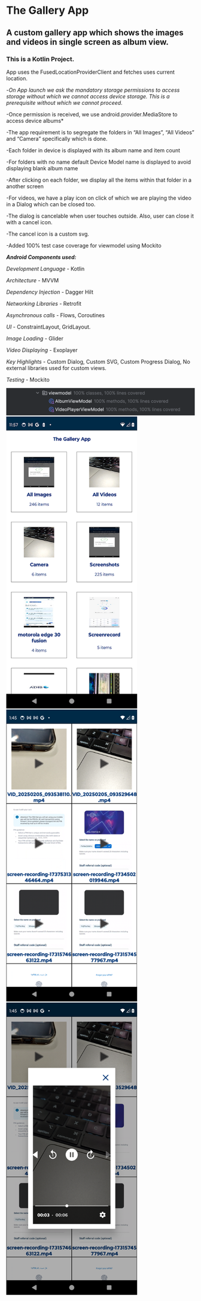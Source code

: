 # The Gallery App

## A custom gallery app which shows the images and videos in single screen as album view.

### This is a Kotlin Project.

App uses the FusedLocationProviderClient and fetches uses current location.

-*On App launch we ask the mandatory storage permissions to access storage without which we cannot access device storage. 
This is a prerequisite without which we cannot proceed*.
 
-Once permission is received, we use android.provider.MediaStore to access device albums*

-The app requirement is to segregate the folders in “All Images”, “All Videos” and “Camera” specifically which is done.

-Each folder in device is displayed with its album name and item count

-For folders with no name default Device Model name is displayed to avoid displaying blank album name

-After clicking on each folder, we display all the items within that folder in a another screen

-For videos, we have a play icon on click of which we are playing the video in a Dialog which can be closed too.

-The dialog is cancelable when user touches outside. Also, user can close it with a cancel icon.

-The cancel icon is a custom svg.

-Added 100% test case coverage for viewmodel using Mockito

***Android Components used:***

*Development Language* - Kotlin

*Architecture* - MVVM

*Dependency Injection* - Dagger Hilt

*Networking Libraries* - Retrofit

*Asynchronous calls* - Flows, Coroutines

*UI* - ConstraintLayout, GridLayout.

*Image Loading* - Glider

*Video Displaying* - Exoplayer

*Key Highlights* - Custom Dialog, Custom SVG, Custom Progress Dialog, No external libraries used for custom views.

*Testing* - Mockito

<img src="https://github.com/itsiramk/TheGalleryApp/blob/master/testcoverage.png"> 
<img width="350" alt="image1" src="https://github.com/itsiramk/TheGalleryApp/blob/master/gallery.png"> <img width="350" alt="image2" src="https://github.com/itsiramk/TheGalleryApp/blob/master/videolist.png">  
<img width="350" alt="image3" src="https://github.com/itsiramk/TheGalleryApp/blob/master/videoplay.png">  
